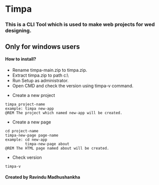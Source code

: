 # Timpa #
### This is a CLI Tool which is used to make web projects for wed designing.  ###
## Only for windows users ##

#### How to install? ####
- Rename timpa-main.zip to timpa.zip.
- Extract timpa.zip to path c:\
- Run Setup as administrator.
- Open CMD and check the version using timpa-v command.

* Create a new project
``` batch
timpa project-name
example: timpa new-app      
@REM The project which named new-app will be created.
```

* Create a new page
``` batch
cd project-name
timpa-new-page page-name
example: cd new-app
         timpa-new-page about       
@REM The HTML page named about will be created.
```

* Check version
```
timpa-v
```


#### Created by Ravindu Madhushankha ####
